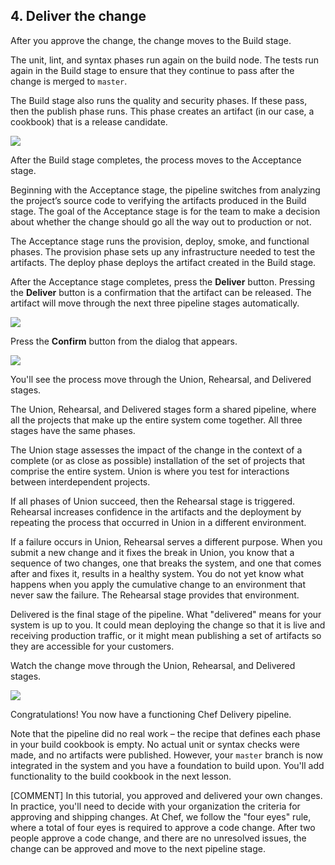 ## 4. Deliver the change

After you approve the change, the change moves to the Build stage.

The unit, lint, and syntax phases run again on the build node. The tests run again in the Build stage to ensure that they continue to pass after the change is merged to `master`.

The Build stage also runs the quality and security phases. If these pass, then the publish phase runs. This phase creates an artifact (in our case, a cookbook) that is a release candidate.

![](delivery/delivery-init-build.png)

After the Build stage completes, the process moves to the Acceptance stage.

Beginning with the Acceptance stage, the pipeline switches from analyzing the project’s source code to verifying the artifacts produced in the Build stage. The goal of the Acceptance stage is for the team to make a decision about whether the change should go all the way out to production or not.

The Acceptance stage runs the provision, deploy, smoke, and functional phases. The provision phase sets up any infrastructure needed to test the artifacts. The deploy phase deploys the artifact created in the Build stage.

After the Acceptance stage completes, press the **Deliver** button. Pressing the **Deliver** button is a confirmation that the artifact can be released. The artifact will move through the next three pipeline stages automatically.

![](delivery/delivery-init-deliver.png)

Press the **Confirm** button from the dialog that appears.

![](delivery/delivery-init-confirm-delivery.png)

You'll see the process move through the Union, Rehearsal, and Delivered stages.

The Union, Rehearsal, and Delivered stages form a shared pipeline, where all the projects that make up the entire system come together. All three stages have the same phases.

The Union stage assesses the impact of the change in the context of a complete (or as close as possible) installation of the set of projects that comprise the entire system. Union is where you test for interactions between interdependent projects.

If all phases of Union succeed, then the Rehearsal stage is triggered. Rehearsal increases confidence in the artifacts and the deployment by repeating the process that occurred in Union in a different environment.

If a failure occurs in Union, Rehearsal serves a different purpose. When you submit a new change and it fixes the break in Union, you know that a sequence of two changes, one that breaks the system, and one that comes after and fixes it, results in a healthy system. You do not yet know what happens when you apply the cumulative change to an environment that never saw the failure. The Rehearsal stage provides that environment.

Delivered is the final stage of the pipeline. What "delivered" means for your system is up to you. It could mean deploying the change so that it is live and receiving production traffic, or it might mean publishing a set of artifacts so they are accessible for your customers.

Watch the change move through the Union, Rehearsal, and Delivered stages.

![](delivery/delivery-init-delivered.png)

Congratulations! You now have a functioning Chef Delivery pipeline.

Note that the pipeline did no real work &ndash; the recipe that defines each phase in your build cookbook is empty. No actual unit or syntax checks were made, and no artifacts were published. However, your `master` branch is now integrated in the system and you have a foundation to build upon. You'll add functionality to the build cookbook in the next lesson.

[COMMENT] In this tutorial, you approved and delivered your own changes. In practice, you'll need to decide with your organization the criteria for approving and shipping changes. At Chef, we follow the "four eyes" rule, where a total of four eyes is required to approve a code change. After two people approve a code change, and there are no unresolved issues, the change can be approved and move to the next pipeline stage.
